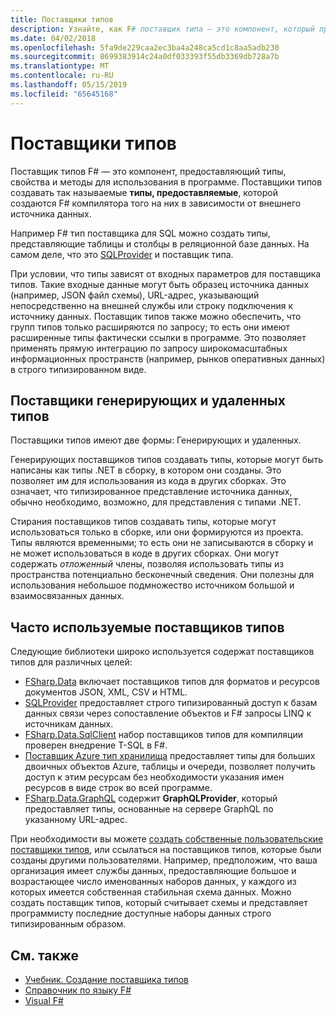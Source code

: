 ```yaml
---
title: Поставщики типов
description: Узнайте, как F# поставщик типа — это компонент, который предоставляет типы, свойства и методы для использования в программах.
ms.date: 04/02/2018
ms.openlocfilehash: 5fa9de229caa2ec3ba4a248ca5cd1c8aa5adb230
ms.sourcegitcommit: 8699383914c24a0df033393f55db3369db728a7b
ms.translationtype: MT
ms.contentlocale: ru-RU
ms.lasthandoff: 05/15/2019
ms.locfileid: "65645168"
---
```

# <a name="type-providers"></a>Поставщики типов

Поставщик типов F# — это компонент, предоставляющий типы, свойства и методы для использования в программе. Поставщики типов создавать так называемые **типы, предоставляемые**, которой создаются F# компилятора того на них в зависимости от внешнего источника данных.

Например F# тип поставщика для SQL можно создать типы, представляющие таблицы и столбцы в реляционной базе данных. На самом деле, что это [SQLProvider](https://fsprojects.github.io/SQLProvider/) и поставщик типа.

При условии, что типы зависят от входных параметров для поставщика типов. Такие входные данные могут быть образец источника данных (например, JSON файл схемы), URL-адрес, указывающий непосредственно на внешней службы или строку подключения к источнику данных. Поставщик типов также можно обеспечить, что групп типов только расширяются по запросу; то есть они имеют расширенные типы фактически ссылки в программе. Это позволяет применять прямую интеграцию по запросу широкомасштабных информационных пространств (например, рынков оперативных данных) в строго типизированном виде.

## <a name="generative-and-erased-type-providers"></a>Поставщики генерирующих и удаленных типов

Поставщики типов имеют две формы: Генерирующих и удаленных.

Генерирующих поставщиков типов создавать типы, которые могут быть написаны как типы .NET в сборку, в котором они созданы. Это позволяет им для использования из кода в других сборках. Это означает, что типизированное представление источника данных, обычно необходимо, возможно, для представления с типами .NET.

Стирания поставщиков типов создавать типы, которые могут использоваться только в сборке, или они формируются из проекта. Типы являются временными; то есть они не записываются в сборку и не может использоваться в коде в других сборках. Они могут содержать *отложенный* члены, позволяя использовать типы из пространства потенциально бесконечный сведения. Они полезны для использования небольшое подмножество источником большой и взаимосвязанных данных.

## <a name="commonly-used-type-providers"></a>Часто используемые поставщиков типов

Следующие библиотеки широко используется содержат поставщиков типов для различных целей:

- [FSharp.Data](https://fsharp.github.io/FSharp.Data/) включает поставщиков типов для форматов и ресурсов документов JSON, XML, CSV и HTML.
- [SQLProvider](https://fsprojects.github.io/SQLProvider/) предоставляет строго типизированный доступ к базам данных связи через сопоставление объектов и F# запросы LINQ к источникам данных.
- [FSharp.Data.SqlClient](https://fsprojects.github.io/FSharp.Data.SqlClient/) набор поставщиков типов для компиляции проверен внедрение T-SQL в F#.
- [Поставщик Azure тип хранилища](https://fsprojects.github.io/AzureStorageTypeProvider/) предоставляет типы для больших двоичных объектов Azure, таблицы и очереди, позволяет получить доступ к этим ресурсам без необходимости указания имен ресурсов в виде строк во всей программе.
- [FSharp.Data.GraphQL](https://fsprojects.github.io/FSharp.Data.GraphQL/index.html) содержит **GraphQLProvider**, который предоставляет типы, основанные на сервере GraphQL по указанному URL-адрес.

При необходимости вы можете [создать собственные пользовательские поставщики типов](creating-a-type-provider.md), или ссылаться на поставщиков типов, которые были созданы другими пользователями. Например, предположим, что ваша организация имеет службы данных, предоставляющие большое и возрастающее число именованных наборов данных, у каждого из которых имеется собственная стабильная схема данных. Можно создать поставщик типов, который считывает схемы и представляет программисту последние доступные наборы данных строго типизированным образом.

## <a name="see-also"></a>См. также

- [Учебник. Создание поставщика типов](creating-a-type-provider.md)
- [Справочник по языку F#](../../language-reference/index.md)
- [Visual F#](../../index.md)

